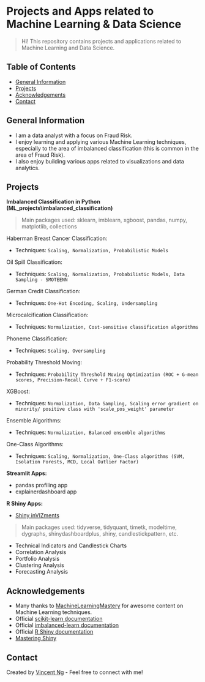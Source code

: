 # Projects and Apps related to Machine Learning & Data Science
> Hi! This repository contains projects and applications related to Machine Learning and Data Science.

## Table of Contents
* [General Information](#general-information)
* [Projects](#projects)
* [Acknowledgements](#acknowledgements)
* [Contact](#contact)

## General Information
- I am a data analyst with a focus on Fraud Risk.
- I enjoy learning and applying various Machine Learning techniques, especially to the area of imbalanced classification (this is common in the area of Fraud Risk).
- I also enjoy building various apps related to visualizations and data analytics.

## Projects
**Imbalanced Classification in Python (ML_projects\imbalanced_classification)**
> Main packages used: sklearn, imblearn, xgboost, pandas, numpy, matplotlib, collections

Haberman Breast Cancer Classification:
- Techniques: `Scaling, Normalization, Probabilistic Models`

Oil Spill Classification:
- Techniques: `Scaling, Normalization, Probabilistic Models, Data Sampling - SMOTEENN`

German Credit Classification:
- Techniques: `One-Hot Encoding, Scaling, Undersampling`

Microcalcification Classification:
- Techniques: `Normalization, Cost-sensitive classification algorithms`

Phoneme Classification:
- Techniques: `Scaling, Oversampling`

Probability Threshold Moving:
- Techniques: `Probability Threshold Moving Optimization (ROC + G-mean scores, Precision-Recall Curve + F1-score)`

XGBoost:
- Techniques: `Normalization, Data Sampling, Scaling error gradient on minority/ positive class with 'scale_pos_weight' parameter`

Ensemble Algorithms:
- Techniques: `Normalization, Balanced ensemble algorithms`

One-Class Algorithms:
- Techniques: `Scaling, Normalization, One-Class algorithms (SVM, Isolation Forests, MCD, Local Outlier Factor)`

**Streamlit Apps:**
- pandas profiling app
- explainerdashboard app

**R Shiny Apps:**
* [Shiny inVIZments](https://vincentngwk.shinyapps.io/shinyinVIZments/)
> Main packages used: tidyverse, tidyquant, timetk, modeltime, dygraphs, shinydashboardplus, shiny, candlestickpattern, etc.
- Technical Indicators and Candlestick Charts
- Correlation Analysis
- Portfolio Analysis
- Clustering Analysis
- Forecasting Analysis

## Acknowledgements
- Many thanks to [MachineLearningMastery](https://machinelearningmastery.com/blog/) for awesome content on Machine Learning techniques.
- Official [scikit-learn documentation](https://scikit-learn.org/stable/)
- Official [imbalanced-learn documentation](https://imbalanced-learn.org/stable/index.html)
- Official [R Shiny documentation](https://shiny.rstudio.com/)
- [Mastering Shiny](https://mastering-shiny.org/)

## Contact
Created by [Vincent Ng](https://www.linkedin.com/in/ngweekiensg/) - Feel free to connect with me!